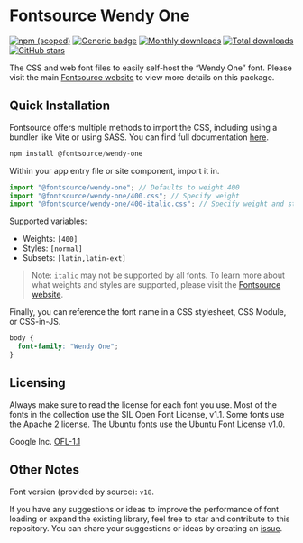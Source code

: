 # Fontsource Wendy One

[![npm (scoped)](https://img.shields.io/npm/v/@fontsource/wendy-one?color=brightgreen)](https://www.npmjs.com/package/@fontsource/wendy-one) [![Generic badge](https://img.shields.io/badge/fontsource-passing-brightgreen)](https://github.com/fontsource/fontsource) [![Monthly downloads](https://badgen.net/npm/dm/@fontsource/wendy-one)](https://github.com/fontsource/fontsource) [![Total downloads](https://badgen.net/npm/dt/@fontsource/wendy-one)](https://github.com/fontsource/fontsource) [![GitHub stars](https://img.shields.io/github/stars/fontsource/fontsource.svg?style=social&label=Star)](https://github.com/fontsource/fontsource/stargazers)

The CSS and web font files to easily self-host the “Wendy One” font. Please visit the main [Fontsource website](https://fontsource.org/fonts/wendy-one) to view more details on this package.

## Quick Installation

Fontsource offers multiple methods to import the CSS, including using a bundler like Vite or using SASS. You can find full documentation [here](https://fontsource.org/docs/getting-started/introduction).

```javascript
npm install @fontsource/wendy-one
```

Within your app entry file or site component, import it in.

```javascript
import "@fontsource/wendy-one"; // Defaults to weight 400
import "@fontsource/wendy-one/400.css"; // Specify weight
import "@fontsource/wendy-one/400-italic.css"; // Specify weight and style
```

Supported variables:
- Weights: `[400]`
- Styles: `[normal]`
- Subsets: `[latin,latin-ext]`

> Note: `italic` may not be supported by all fonts. To learn more about what weights and styles are supported, please visit the [Fontsource website](https://fontsource.org/fonts/wendy-one).

Finally, you can reference the font name in a CSS stylesheet, CSS Module, or CSS-in-JS.

```css
body {
  font-family: "Wendy One";
}
```

## Licensing
Always make sure to read the license for each font you use. Most of the fonts in the collection use the SIL Open Font License, v1.1. Some fonts use the Apache 2 license. The Ubuntu fonts use the Ubuntu Font License v1.0.

Google Inc.
[OFL-1.1](http://scripts.sil.org/OFL)

## Other Notes
Font version (provided by source): `v18`.

If you have any suggestions or ideas to improve the performance of font loading or expand the existing library, feel free to star and contribute to this repository. You can share your suggestions or ideas by creating an [issue](https://github.com/fontsource/fontsource/issues).